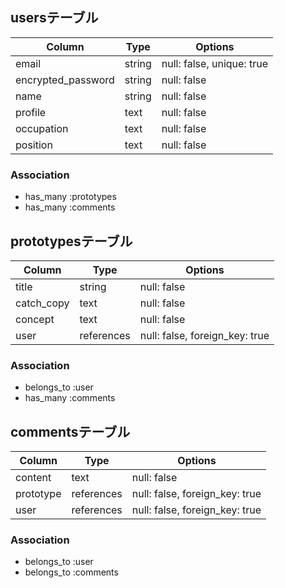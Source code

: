 ## usersテーブル

| Column            | Type       | Options      |
| ------            | ---------- |--------------|
| email             | string     | null: false, unique: true |
| encrypted_password| string     | null: false  |
| name              | string     | null: false  |
| profile           | text       | null: false  |
| occupation        | text       | null: false  |
| position          | text       | null: false  |

### Association 

- has_many :prototypes
- has_many :comments 

## prototypesテーブル 

| Column            | Type       | Options      |
| -------           | ---------- | ------------ |
| title             | string     | null: false  |
| catch_copy        | text       | null: false  |
| concept           | text       | null: false  |
| user              | references | null: false, foreign_key: true |

### Association 

- belongs_to :user
- has_many   :comments 

## commentsテーブル 

| Column            | Type       | Options      |
| -------           | ---------- | ------------ |
| content           | text       | null: false  |
| prototype         | references | null: false, foreign_key: true |
| user              | references | null: false, foreign_key: true |

### Association 

- belongs_to :user
- belongs_to :comments 